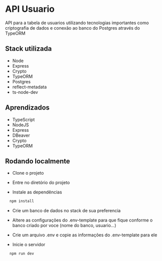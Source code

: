 
# API Usuario

API para a tabela de usuarios utilizando tecnologias importantes como criptografia de dados e conexão ao banco do Postgres através do TypeORM

## Stack utilizada

- Node
- Express
- Crypto
- TypeORM
- Postgres
- reflect-metadata
- ts-node-dev

## Aprendizados

- TypeScript
- NodeJS
- Express
- DBeaver
- Crypto
- TypeORM

## Rodando localmente

- Clone o projeto

- Entre no diretório do projeto

- Instale as dependências

```bash
  npm install
```

- Crie um banco de dados no stack de sua preferencia

- Altere as configurações do .env-template para que fique conforme o banco
criado por voce (nome do banco, usuario...)

- Crie um arquivo .env e copie as informações do .env-template para ele

- Inicie o servidor

```bash
  npm run dev
```

